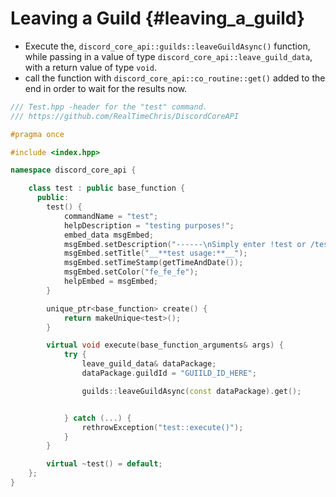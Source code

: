 Leaving a Guild {#leaving_a_guild}
============
- Execute the, `discord_core_api::guilds::leaveGuildAsync()` function, while passing in a value of type `discord_core_api::leave_guild_data`, with a return value of type `void`.
- call the function with `discord_core_api::co_routine::get()` added to the end in order to wait for the results now.

```cpp
/// Test.hpp -header for the "test" command.
/// https://github.com/RealTimeChris/DiscordCoreAPI

#pragma once

#include <index.hpp>

namespace discord_core_api {

	class test : public base_function {
	  public:
		test() {
			commandName = "test";
			helpDescription = "testing purposes!";
			embed_data msgEmbed;
			msgEmbed.setDescription("------\nSimply enter !test or /test!\n------");
			msgEmbed.setTitle("__**test usage:**__");
			msgEmbed.setTimeStamp(getTimeAndDate());
			msgEmbed.setColor("fe_fe_fe");
			helpEmbed = msgEmbed;
		}

		unique_ptr<base_function> create() {
			return makeUnique<test>();
		}

		virtual void execute(base_function_arguments& args) {
			try {
				leave_guild_data& dataPackage;
				dataPackage.guildId = "GUIILD_ID_HERE";

				guilds::leaveGuildAsync(const dataPackage).get();


			} catch (...) {
				rethrowException("test::execute()");
			}
		}

		virtual ~test() = default;
	};
}
```
